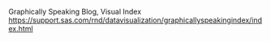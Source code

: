 Graphically Speaking Blog, Visual Index https://support.sas.com/rnd/datavisualization/graphicallyspeakingindex/index.html
